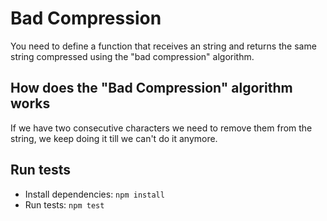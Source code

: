 # Bad Compression

You need to define a function that receives an string and returns the same string compressed using the "bad compression" algorithm.

## How does the "Bad Compression" algorithm works

If we have two consecutive characters we need to remove them from the string, we keep doing it till we can't do it anymore.

## Run tests

 * Install dependencies: `npm install`
 * Run tests: `npm test`
